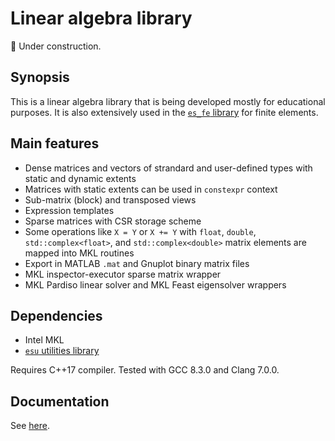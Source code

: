 # Linear algebra library

:construction: Under construction.

## Synopsis

This is a linear algebra library that is being developed mostly for educational purposes. It is also extensively used in the [`es_fe` library](https://github.com/eugnsp/es_fe) for finite elements.

## Main features

* Dense matrices and vectors of strandard and user-defined types with static and dynamic extents
* Matrices with static extents can be used in `constexpr` context
* Sub-matrix (block) and transposed views
* Expression templates
* Sparse matrices with CSR storage scheme
* Some operations like `X = Y` or `X += Y` with `float`, `double`, `std::complex<float>`, and `std::complex<double>` matrix elements are mapped into MKL routines
* Export in MATLAB `.mat` and Gnuplot binary matrix files
* MKL inspector-executor sparse matrix wrapper
* MKL Pardiso linear solver and MKL Feast eigensolver wrappers

## Dependencies

* Intel MKL
* [`esu` utilities library](https://github.com/eugnsp/esu)

Requires C++17 compiler. Tested with GCC 8.3.0 and Clang 7.0.0.

## Documentation

See [here](doc/README.md).
